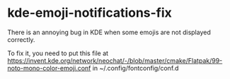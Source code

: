 # kde-emoji-notifications-fix

There is an annoying bug in KDE when some emojis are not displayed correctly.

To fix it, you need to put this file at https://invent.kde.org/network/neochat/-/blob/master/cmake/Flatpak/99-noto-mono-color-emoji.conf in ~/.config/fontconfig/conf.d
